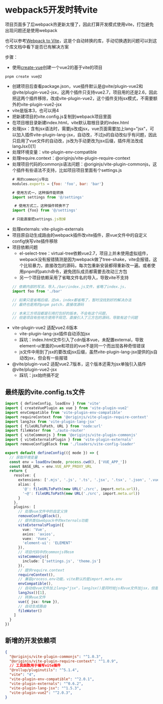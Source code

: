 # webpack5开发时转vite

项目页面多了后webpack热更新太慢了，因此打算开发模式使用vite，打包避免出现问题还是使用webpack

也可以参考[Webpack to Vite](https://github.com/originjs/webpack-to-vite/blob/main/README-zh.md)，这是个自动转换的库，手动切换遇到问题可以到这个库文档中看下是否已有解决方案

步骤：
- 使用[create-vue](https://github.com/vuejs/create-vue)创建一个vue2的基于vite的项目  
```shell
pnpm create vue@2
```
- 创建项目后查看package.json，vue插件默认是@vite/plugin-vue2和@vite/plugin-vue2-jsx，这两个插件只支持vue2.7，项目用的还是2.6，因此把这两个插件移除，改成vite-plugin-vue2，这个插件支持jsx模式，不需要额外的vite-plugin-vue2-jsx
- vite是版本3，也可以用4
- 把新建项目的vite.config.js复制到webpack项目里面
- 在项目根目录新建index.html，vite默认取根目录的index.html
- 处理jsx：含有jsx语法时，需要js改成jsx，vue页面需要加上lang="jsx"，可以加入插件vite-plugin-lang-jsx，自动改，不过js的自动改似乎有问题，因此只启用了vue文件的自动改，js改为手动更改为jsx后缀，插件用法改成 langJsx()\[1]
- 处理环境变量：vite-plugin-env-compatible
- 处理require.context：@originjs/vite-plugin-require-context
- 处理项目代码的commonjs语法问题：@originjs/vite-plugin-commonjs，这个插件有些语法不支持，比如项目项目里面有个settings.js
  ```js
  # 用的commonjs导出
  modules.exports = {foo: 'foo', bar: 'bar'}
  
  # 使用方式一，这种插件能转换
  import settings from '@/settings'
  
   # 使用方式二，这种插件转换不了
  import {foo} from '@/settings'
  
  # 只能直接把settings.js改掉
  ```
- 处理externals: vite-plugin-externals
- 项目原自动生成路由的webpack插件改vite插件，原vue文件中的自定义config快写vite插件移除
- 项目依赖问题
  - el-select-tree：virtual-tree依赖vue2.7，项目上并未使用虚拟组件，webpack没有报错猜测是因为webpack做了tree-shake，vite会报错，这个比较暴力，直接改包的源码，每次包重新安装都得重新改一遍。或者使用pnpm的patch命令，避免团队成员都需要去改动三方包
  - 另一个项目依赖采用了省略文件名的导入，导致vite不支持
  ```js
  // 依赖内部的写法，导入./bar/index.js文件，省略了index.js，
  import foo from './bar'
  
  // 如果只是省略后缀，还ok，index都省略了，暂时没找到好的解决办法
  // 最终也是用的pnpm patch，直接改源码
  
  // 本来三方项目都是引用打包好的版本，不会有这个问题，
  // 但是项目有些地方使用不规范，直接引入了三方包的源码，导致有这个问题
  ```
- vite-plugin-vue2  适配vue2.6版本 
  - vite-plugin-lang-jsx插件自动添加jsx
  - 踩坑：index.html文件引入了cdn版本vue，未配置external，导致element-ui里面的vue和项目的vue不是同一个而出现各种奇怪错误
  - js文件中用到了jsx的要改成jsx后缀，虽然vite-plugin-lang-jsx提供的js自动改jsx，但会有一些报错
- @vite/plugin-vue2 适配vue2.7版本，这个版本还需为jsx单独引入插件 @vite/plugin-vue2-jsx
  - 踩坑：jsx始终搞不定

## 最终版的vite.config.ts文件
```ts
import { defineConfig, loadEnv } from 'vite'
import { createVuePlugin as vue } from 'vite-plugin-vue2'
import envCompatible from 'vite-plugin-env-compatible'
import requireContext from '@originjs/vite-plugin-require-context'
import langJsx from 'vite-plugin-lang-jsx'
import { fileURLToPath, URL } from 'node:url'
import fileWater from './auto-router'
import { viteCommonjs } from '@originjs/vite-plugin-commonjs'
import { viteExternalsPlugin } from 'vite-plugin-externals'
import removeConfigBlock from './loaders/vite-config-loader'

export default defineConfig(({ mode }) => {
  // 获取环境变量
  const env = loadEnv(mode, process.cwd(), ['VUE_APP_'])
  const BASE_URL = env.VUE_APP_PROXY_URL
  return {
    resolve: {
      extensions: ['.mjs', '.js', '.ts', '.jsx', '.tsx', '.json', '.vue'],
      alias: {
        '@': fileURLToPath(new URL('./src', import.meta.url)),
        '~@': fileURLToPath(new URL('./src', import.meta.url))
      }
    },
    plugins: [
      // 处理vue文件中的自定义快
      removeConfigBlock(),
      // 提供类似webpack中的externals功能
      viteExternalsPlugin({
        vue: 'Vue',
        axios: 'axios',
        vuex: 'Vuex',
        'element-ui': 'ELEMENT'
      }),
      // 项目代码中的commonjs转esm
      viteCommonjs({
        include: ['settings.js', 'theme.js']
      }),
      // 提供require.context
      requireContext(),
      // 兼容process.env功能，vite默认的是import.meta.env
      envCompatible(),
      // 自动给vue文件加上lang="jsx"，langJsx()是同时给js和vue文件加jsx，但是js加了项目上有问题，就只应用vue文件
      langJsx()[1],
      // 转换vue文件
      vue({ jsx: true }),
      // 自动生成路由
      fileWater()
    ]
  }
})

```

## 新增的开发依赖项
```json
{
  "@originjs/vite-plugin-commonjs": "^1.0.3",
  "@originjs/vite-plugin-require-context": "^1.0.9",
  // 工具函数用于编写vite插件
  "@rollup/pluginutils": "^5.1.4",
  "vite": "4",
  "vite-plugin-env-compatible": "^2.0.1",
  "vite-plugin-externals": "^0.6.2",
  "vite-plugin-lang-jsx": "^1.5.3",
  "vite-plugin-vue2": "^2.0.3",
}
```
